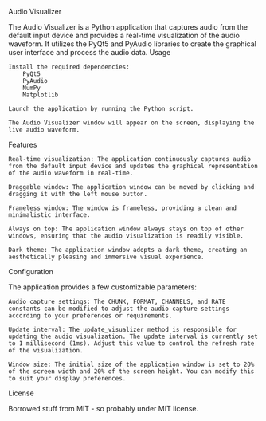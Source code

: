 Audio Visualizer

The Audio Visualizer is a Python application that captures audio from the default input device and provides a real-time visualization of the audio waveform. It utilizes the PyQt5 and PyAudio libraries to create the graphical user interface and process the audio data.
Usage

    Install the required dependencies:
        PyQt5
        PyAudio
        NumPy
        Matplotlib

    Launch the application by running the Python script.

    The Audio Visualizer window will appear on the screen, displaying the live audio waveform.

Features

    Real-time visualization: The application continuously captures audio from the default input device and updates the graphical representation of the audio waveform in real-time.

    Draggable window: The application window can be moved by clicking and dragging it with the left mouse button.

    Frameless window: The window is frameless, providing a clean and minimalistic interface.

    Always on top: The application window always stays on top of other windows, ensuring that the audio visualization is readily visible.

    Dark theme: The application window adopts a dark theme, creating an aesthetically pleasing and immersive visual experience.

Configuration

The application provides a few customizable parameters:

    Audio capture settings: The CHUNK, FORMAT, CHANNELS, and RATE constants can be modified to adjust the audio capture settings according to your preferences or requirements.

    Update interval: The update_visualizer method is responsible for updating the audio visualization. The update interval is currently set to 1 millisecond (1ms). Adjust this value to control the refresh rate of the visualization.

    Window size: The initial size of the application window is set to 20% of the screen width and 20% of the screen height. You can modify this to suit your display preferences.

License

Borrowed stuff from MIT - so probably under MIT license.
